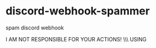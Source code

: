 # discord-webhook-spammer
spam discord webhook

I AM NOT RESPONSIBLE FOR YOUR ACTIONS!
\\\\\\
USING
